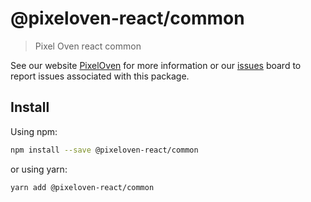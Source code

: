 # @pixeloven-react/common

> Pixel Oven react common

See our website [PixelOven](https://www.pixeloven.com/) for more information or our [issues](https://github.com/pixeloven/pixeloven/issues) board to report issues associated with this package.

## Install

Using npm:

```sh
npm install --save @pixeloven-react/common
```

or using yarn:

```sh
yarn add @pixeloven-react/common
```